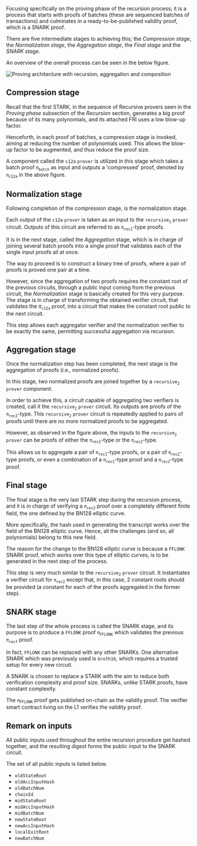 Focusing specifically on the proving phase of the recursion process; it is a process that starts with proofs of batches (these are sequenced batches of transactions) and culminates in a ready-to-be-published validity proof, which is a SNARK proof.

There are five intermediate stages to achieving this; the _Compression stage_, the _Normalization stage_, the _Aggregation stage_, the _Final stage_ and the _SNARK stage_.

An overview of the overall process can be seen in the below figure.

![Proving architecture with recursion, aggregation and composition](../../../../img/zkEVM/10prf-rec-proving-arch-outline.png)

## Compression stage

Recall that the first STARK, in the sequence of Recursive provers seen in the _Proving phase_ subsection of the _Recursion_ section, generates a big proof because of its many polynomials, and its attached FRI uses a low blow-up factor.

Henceforth, in each proof of batches, a compression stage is invoked, aiming at reducing the number of polynomials used. This allows the blow-up factor to be augmented, and thus reduce the proof size.

A component called the $\mathtt{c12a\ prover}$ is utilized in this stage which takes a batch proof $\mathtt{{\pi}_{batch}}$ as input and outputs a 'compressed' proof, denoted by $\mathtt{{\pi}_{\texttt{c12a}}}$ in the above figure.

## Normalization stage

Following completion of the compression stage, is the normalization stage.

Each output of the $\mathtt{c12a\ prover}$ is taken as an input to the $\mathtt{recursive_1}$ $\mathtt{prover}$ circuit. Outputs of this circuit are referred to as $\mathtt{\pi_{rec1}}$-type proofs.

It is in the next stage, called the _Aggregation_ stage, which is in charge of joining several batch proofs into a single proof that validates each of the single input proofs all at once.

The way to proceed is to construct a binary tree of proofs, where a pair of proofs is proved one pair at a time.

However, since the aggregation of two proofs requires the constant root of the previous circuits, through a public input coming from the previous circuit, the _Normalization_ stage is basically created for this very purpose. The stage is in charge of transforming the obtained verifier circuit, that validates the $\pi_{\texttt{c12a}}$ proof, into a circuit that makes the constant root public to the next circuit.

This step allows each aggregator verifier and the normalization verifier to be exactly the same, permitting successful aggregation via recursion.

## Aggregation stage

Once the normalization step has been completed, the next stage is the aggregation of proofs (i.e., normalized proofs).

In this stage, two normalized proofs are joined together by a $\mathtt{recursive_2}$ $\mathtt{prover}$ component.

In order to achieve this, a circuit capable of aggregating two verifiers is created, call it the $\mathtt{recursive_2\ prover}$ circuit. Its outputs are proofs of the $\mathtt{\pi_{rec2}}$-type. This $\mathtt{recursive_2\ prover}$ circuit is repeatedly applied to pairs of proofs until there are no more normalized proofs to be aggregated.

However, as observed in the figure above, the inputs to the $\mathtt{recursive_2}$ $\mathtt{prover}$ can be proofs of either the $\mathtt{\pi_{rec1}}$-type or the $\mathtt{\pi_{rec2}}$-type.

This allows us to aggregate a pair of $\mathtt{\pi_{rec1}}$-type proofs, or a pair of $\mathtt{\pi_{rec2}}$-type proofs, or even a combination of a $\mathtt{\pi_{rec1}}$-type proof and a $\mathtt{\pi_{rec2}}$-type proof.

## Final stage

The final stage is the very last STARK step during the recursion process, and it is in charge of verifying a $\mathtt{{\pi}_{rec2}}$ proof over a completely different finite field, the one defined by the $\text{BN}128$ elliptic curve.

More specifically, the hash used in generating the transcript works over the field of the $\text{BN}128$ elliptic curve. Hence, all the challenges (and so, all polynomials) belong to this new field.

The reason for the change to the $\text{BN}128$ elliptic curve is because a $\texttt{FFLONK}$ SNARK proof, which works over this type of elliptic curves, is to be generated in the next step of the process.

This step is very much similar to the $\mathtt{recursive_2\ prover}$ circuit. It instantiates a verifier circuit for $\mathtt{{\pi}_{rec2}}$ except that, in this case, $2$ constant roots should be provided (a constant for each of the proofs aggregated in the former step).

## SNARK stage

The last step of the whole process is called the SNARK stage, and its purpose is to produce a $\texttt{FFLONK}$ proof $\mathtt{{\pi}_{FFLONK}}$ which validates the previous $\mathtt{{\pi}_{recf}}$ proof.

In fact, $\texttt{FFLONK}$ can be replaced with any other SNARKs. One alternative SNARK which was previously used is $\texttt{Groth16}$, which requires a trusted setup for every new circuit.

A SNARK is chosen to replace a STARK with the aim to reduce both verification complexity and proof size. SNARKs, unlike STARK proofs, have constant complexity.

The $\mathtt{{\pi}_{FFLONK}}$ proof gets published on-chain as the validity proof. The verifier smart contract living on the L1 verifies the validity proof.

## Remark on inputs

All public inputs used throughout the entire recursion procedure get hashed together, and the resulting digest forms the public input to the SNARK circuit.

The set of all public inputs is listed below.

- `oldStateRoot`
- `oldAccInputHash`
- `oldBatchNum`
- `chainId`
- `midStateRoot`
- `midAccInputHash`
- `midBatchNum`
- `newStateRoot`
- `newAccInputHash`
- `localExitRoot`
- `newBatchNum`
